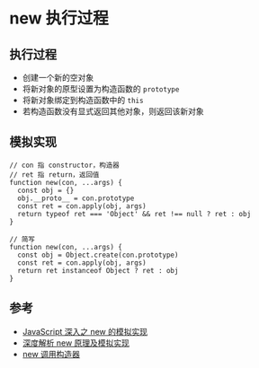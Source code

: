 # new 执行过程

## 执行过程

- 创建一个新的空对象
- 将新对象的原型设置为构造函数的 `prototype`
- 将新对象绑定到构造函数中的 `this`
- 若构造函数没有显式返回其他对象，则返回该新对象

## 模拟实现

```
// con 指 constructor，构造器
// ret 指 return，返回值
function new(con, ...args) {
  const obj = {}
  obj.__proto__ = con.prototype
  const ret = con.apply(obj, args)
  return typeof ret === 'Object' && ret !== null ? ret : obj
}
```

```
// 简写
function new(con, ...args) {
  const obj = Object.create(con.prototype)
  const ret = con.apply(obj, args)
  return ret instanceof Object ? ret : obj
}
```

## 参考

- [JavaScript 深入之 new 的模拟实现](https://github.com/mqyqingfeng/Blog/issues/13)
- [深度解析 new 原理及模拟实现](https://muyiy.cn/blog/3/3.5.html)
- [new 调用构造器](http://file.jing999.cn/workspace/Js/extends.html)
